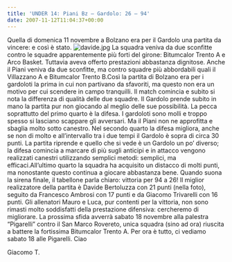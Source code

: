 ```yaml
---
title: 'UNDER 14: Piani Bz – Gardolo: 26 – 94'
date: 2007-11-12T11:04:37+00:00
---
```

Quella di domenica 11 novembre a Bolzano era per il Gardolo una partita da vincere: e così è stato.
![davide.jpg](/images/articoli/davide.jpg) La squadra veniva da due sconfitte contro le squadre apparentemente più forti del girone: Bitumcalor Trento A e Arco Basket. Tuttavia aveva offerto prestazioni abbastanza dignitose. Anche il Piani veniva da due sconfitte, ma contro squadre più abbordabili quali il Villazzano A e Bitumcalor Trento B.Così la partita di Bolzano era per i gardoloti la prima in cui non partivano da sfavoriti, ma questo non era un motivo per cui scendere in campo tranquilli.
Il match comincia e subito si nota la differenza di qualità delle due squadre. Il Gardolo prende subito in mano la partita pur non giocando al meglio delle sue possibilità. La pecca soprattutto del primo quarto è la difesa. I gardoloti sono molli e troppo spesso si lasciano scappare gli avversari. Ma il Piani non ne approfitta e sbaglia molto sotto canestro. Nel secondo quarto la difesa migliora, anche se non di molto e all’intervallo tra i due tempi il Gardolo è sopra di circa 30 punti.
La partita riprende e quello che si vede è un Gardolo un po’ diverso; la difesa comincia a marcare di più sugli anticipi e in attacco vengono realizzati canestri utilizzando semplici metodi: semplici, ma efficaci.All’ultimo quarto la squadra ha acquisito un distacco di molti punti, ma nonostante questo continua a giocare abbastanza bene. Quando suona la sirena finale, il tabellone parla chiaro: vittoria per 94 a 26! Il miglior realizzatore della partita è Davide Bertoluzza con 21 punti (nella foto), seguito da Francesco Ambrosi con 17 punti e da Giacomo Trivarelli con 16 punti. Gli allenatori Mauro e Luca, pur contenti per la vittoria, non sono rimasti molto soddisfatti della prestazione difensiva: cercheremo di migliorare. La prossima sfida avverrà sabato 18 novembre alla palestra “Pigarelli” contro il San Marco Rovereto, unica squadra (sino ad ora) riuscita a battere la fortissima Bitumcalor Trento A. Per ora è tutto, ci vediamo sabato 18 alle Pigarelli. Ciao

Giacomo T.